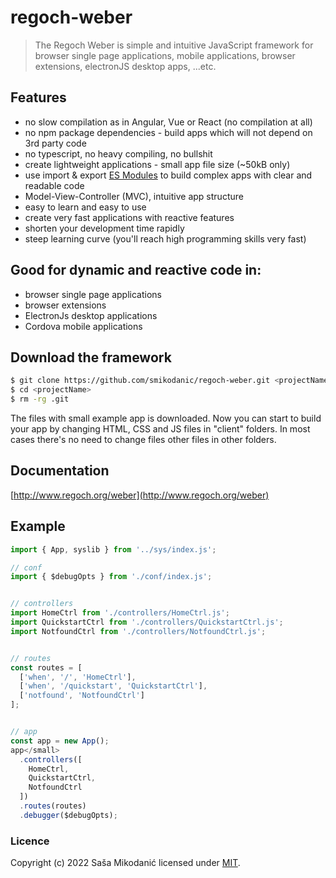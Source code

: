 # regoch-weber
> The Regoch Weber is simple and intuitive JavaScript framework for 
browser single page applications, mobile applications, browser extensions, electronJS desktop apps, ...etc.

## Features
- no slow compilation as in Angular, Vue or React (no compilation at all)
- no npm package dependencies - build apps which will not depend on 3rd party code
- no typescript, no heavy compiling, no bullshit
- create lightweight applications - small app file size (~50kB only)
- use import &amp; export <a href="https://developer.mozilla.org/en-US/docs/Web/JavaScript/Guide/Modules" target="_blank">ES Modules</a> to build complex apps with clear and readable code
- Model-View-Controller (MVC), intuitive app structure
- easy to learn and easy to use
- create very fast applications with reactive features
- shorten your development time rapidly
- steep learning curve (you'll reach high programming skills very fast)


## Good for dynamic and reactive code in:
- browser single page applications
- browser extensions
- ElectronJs desktop applications
- Cordova mobile applications


## Download the framework
```bash
$ git clone https://github.com/smikodanic/regoch-weber.git <projectName>
$ cd <projectName>
$ rm -rg .git
```

The files with small example app is downloaded.
Now you can start to build your app by changing HTML, CSS and JS files in "client" folders.
In most cases there's no need to change files other files in other folders.

## Documentation
[http://www.regoch.org/weber](http://www.regoch.org/weber)





## Example
```javascript
import { App, syslib } from '../sys/index.js';

// conf
import { $debugOpts } from './conf/index.js';


// controllers
import HomeCtrl from './controllers/HomeCtrl.js';
import QuickstartCtrl from './controllers/QuickstartCtrl.js';
import NotfoundCtrl from './controllers/NotfoundCtrl.js';


// routes
const routes = [
  ['when', '/', 'HomeCtrl'],
  ['when', '/quickstart', 'QuickstartCtrl'],
  ['notfound', 'NotfoundCtrl']
];


// app
const app = new App();
app</small>
  .controllers([
    HomeCtrl,
    QuickstartCtrl,
    NotfoundCtrl
  ])
  .routes(routes)
  .debugger($debugOpts);
```


### Licence
Copyright (c) 2022 Saša Mikodanić licensed under [MIT](./LICENSE).
